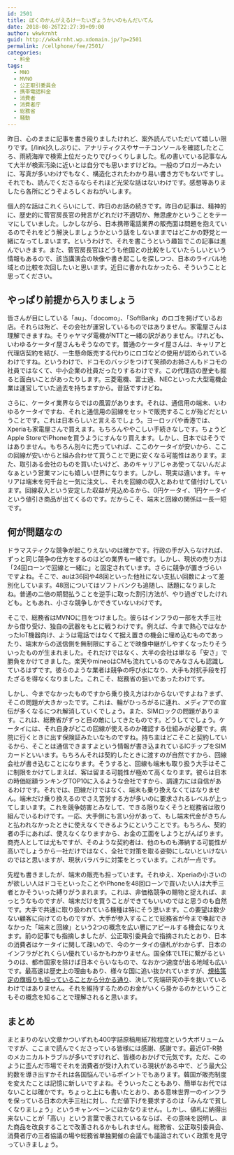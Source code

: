 ```yaml
---
id: 2501
title: ぼくのかんがえるけーたいぎょうかいのもんだいてん
date: 2018-08-26T22:27:39+09:00
author: wkwkrnht
guid: http://wkwkrnht.wp.xdomain.jp/?p=2501
permalink: /cellphone/fee/2501/
categories:
  - 料金
tags:
  - MNO
  - MVNO
  - 公正取引委員会
  - 携帯電話料金
  - 消費者
  - 消費者庁
  - 総務省
  - 騒動
---
```

<a href="http://wkwkrnht.wp.xdomain.jp/cellphone/fee/2494" title="" target="_blank" rel="noopener"></a>昨日、心のままに記事を書き殴りましたけれど、案外読んでいただいて嬉しい限りです。[/link]久しぶりに、アナリティクスやサーチコンソールを確認したところ、雨続海岸で検索上位だったりでびっくりしました。私の書いている記事なんて大半が検索汚染に近いとは自分でも思いますけどね。一般のブロガーみたいに、写真が多いわけでもなく、構造化されたわかり易い書き方でもないですし。それでも、読んでくださるならそれほど光栄な話はないわけです。感想等ありましたら各所にどうぞよろしくおねがいします。

個人的な話はこれくらいにして、昨日のお話の続きです。昨日の記事は、精神的に、歴史的に菅官房長官の発言がどれだけ不適切か、無思慮かということをテーマにしていました。しかしながら、日本携帯電話業界の販売面は問題を抱えているのでそれをどう解決しましょうかという話をしないままではどこかの野党と一緒になってしまいます。というわけで、それを書こうという趣旨でこの記事は進んでいきます。また、菅官房長官はどうも他国との比較をしていたらしいという情報もあるので、該当講演会の映像や書き起こしを探しつつ、日本のライバル地域との比較を次回したいと思います。近日に書かれなかったら、そういうことと思ってください。

## やっぱり前提から入りましょう

皆さんが目にしている「au」、「docomo」、「SoftBank」のロゴを掲げているお店。それらは殆ど、その会社が運営しているものではありません。家電屋さんは理解できますね。そりゃヤマダ電機がNTTと一緒の訳がありません。けれども、いわゆるケータイ屋さんもそうなのです。普通のケータイ屋さんは、キャリアと代理店契約を結び、一生懸命販売する代わりにロゴなどの使用が認められているわけですね。というわけで、ドコモのバッジをつけて笑顔のお姉さんもドコモの社員ではなくて、中小企業の社員だったりするわけです。この代理店の歴史も掘ると面白いことがあったりします。三菱電機、富士通、NECといった大型電機企業は運営していた過去を持ちますから。昔話ですけどね。

さらに、ケータイ業界ならではの風習があります。それは、通信用の端末、いわゆるケータイですね、それと通信用の回線をセットで販売することが殆どだということです。これは日本らしいと言えるでしょう。ヨーロッパや香港では、Xperiaも家電屋さんで買えます。もちろんややこしい手続きなしです。ちょうどApple StoreでiPhoneを買うようにすんなり買えます。しかし、日本ではそうではありません。もちろん別々に売っていれば、ここのケータイが安いから、ここの回線が安いからと組み合わせて買うことで更に安くなる可能性はあります。また、取引ある会社のものを買いたいけど、あのキャリアじゃあ使ってないんだよなぁという営業マンにも嬉しい世界になります。しかし、現実は違います。キャリアは端末を何千台と一気に注文し、それを回線の収入とあわせて値付けしています。回線収入という安定した収益が見込めるから、0円ケータイ、1円ケータイという値引き商品が出てくるのです。だからこそ、端末と回線の関係は一長一短です。

## 何が問題なの

ドラマスティクな競争が起こりえないのは確かです。行政の手が入らなければ、ずっと同じ競争の仕方をするのはどの業界も一緒です。しかし、現状の売り方は「24回ローンで回線と一緒に」と固定されています。さらに競争が置きづらいですよね。そこで、auは36回や48回といった他社にない支払い回数によって差別化しています。48回についてはソフトバンクも追随し、話題になりましたね。普通の二倍の期間払うことを逆手に取った割引方法が、やり過ぎでしたけれども。ともあれ、小さな競争しかできていないわけです。

そこで、総務省はMVNOに目をつけました。彼らはインフラの一部を大手三社から借り受け、独自の武器をもとに戦うわけです。例えば、今まで熱心ではなかったIoT機器向け、ようは電話ではなくて据え置きの機会に埋め込むものであったり、端末からの送信側を無制限にすることで映像中継がしやすくなったりそういったものが生まれました。それだけではなく、大半の会社は単なる「安さ」で勝負をかけてきました。楽天やmineoはCMも流れているのでみなさんも認識しているはずです。彼らのような業者は競争の呼び水になり、大手も対抗手段を打たざるを得なくなりました。これこそ、総務省の狙いであったわけです。

しかし、今までなかったものですから乗り換え方はわからないですよね？まず、そこの問題が大きかったです。これは、輪がひっろがるに連れ、メディアでの宣伝が多くなるにつれ解消していくでしょう。また、SIMロックの問題があります。これは、総務省がずっと目の敵にしてきたものです。どうしてでしょう。ケータイには、それ自身がどこの回線が使えるのか確認する仕組みが必要です。病院に行くときに出す保険証みたいなものですね。持ち主はどこそこと契約しているから、そことは通信できますよという情報が書き込まれているICチップをSIMカードといいます。もちろんそれは契約したときに渡すのが自然ですから、回線会社が書き込むことになります。そうすると、回線も端末も取り扱う大手はそこに制限をかけてしまえば、客は留まる可能性が極めて高くなります。彼らは日本の時価総額ランキングTOP10に入るような会社ですから、調達力には自信があるわけです。それでは、回線だけではなく、端末も乗り換えなくてはなりません。端末だけ乗り換えるのでさえ苦労する方が多いのに要求されるレベルが上ってしまいます。これを競争妨害とみなして、できる限りなくそうと総務省は取り組んでいるわけです。一応、大手側にも言い分があって、もし端末代金がきちんと払われなかったときに使えなくできるようにということです。もちろん、契約者の手にあれば、使えなくなりますから、お金の工面をしようとがんばります。商売人としては尤もですが、そのような契約者は、他のものも滞納する可能性が高いでしょうから一社だけではなく、全社で対策を取る姿勢にしないといけないのではと思いますが、現状バラバラに対策をとっています。これが一点です。

先程も書きましたが、端末の販売も担っています。それゆえ、Xperiaの小さいのが欲しい人はドコモといったことやiPhoneを48回ローンで買いたい人は大手三者とかそういった縛りがうまれます。これは、非価格競争の賜物と捉えれば、まっとうなものですが、端末だけを買うことができてもいいのではと思うのも自然です。大手で共通に取り扱われている機種は特にそう思います。この要望は数少ない顧客に向けてのものですが、大手が参入することで総務省が今まで喚起できなかった「端末と回線」という2つの概念を広い層にアピールする機会になりえます。前の記事でも指摘しましたが、公正取引委員会で指摘されたとおり、日本の消費者はケータイに関して疎いので、今のケータイの値札がわからず、日本のインフラがどれくらい優れているかもわかりません。国全体でLTEに繋がるというのは、都市国家を除けば日本ぐらいなもので、なおかつ速度が出る地域も広いです。最高速は歴史上の理由もあり、様々な国に追い抜かれていますが、<a href="https://www.qualcomm.com/news/releases/2018/06/13/mobile-industry-works-together-deliver-complete-5g-system-standard-time" title="規格策定の旗振りも担っていることから分かる通り" target="_blank" rel="noopener">規格策定の旗振りも担っていることから分かる通り</a>、決して先端研究の手を抜いているわけではありません。それを維持するためのお金がいくら掛かるのかということもその概念を知ることで理解されると思います。

## まとめ

まとまりのない文章かついずれも400字詰原稿用紙7枚程度という大ボリュームですが、ここまで読んでくださっている皆様には感謝、感謝です。最近GT-R勢のメカニカルトラブルが多いですけれど、皆様のおかげで元気です。ただ、このように歪んだ市場でそれを消費者が受け入れている現状がある中で、どう最大公約数を導き出すかそれは各国悩んでいるポイントでもあります。韓国が販売制度を変えたことは記憶に新しいですよね。そういったこともあり、簡単なお代ではないことは確かです。ちょっと上にも書いたとおり、ある意味世界一のインフラを保っている日本の大手三社に対し、ただ値下げを要求するのは「みんなで貧しくなりましょう」というキャンペーンにほかなりません。しかし、値札に納得出来ないことが「高い」という言葉で表されているならば、その意味を説明し、また商品を改良することで改善されるかもしれません。総務省、公正取引委員会、消費者庁の三者協議の場や総務省単独開催の会議でも議論されていく政策を見守っていきましょう。